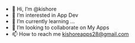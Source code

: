 - 👋 Hi, I’m @kishore
- 👀 I’m interested in App Dev
- 🌱 I’m currently learning ...
- 💞️ I’m looking to collaborate on My Apps
- 📫 How to reach me kishoreapps28@gmail.com

<!---
kishoreapps/kishoreapps is a ✨ special ✨ repository because its `README.md` (this file) appears on your GitHub profile.
You can click the Preview link to take a look at your changes.
--->
